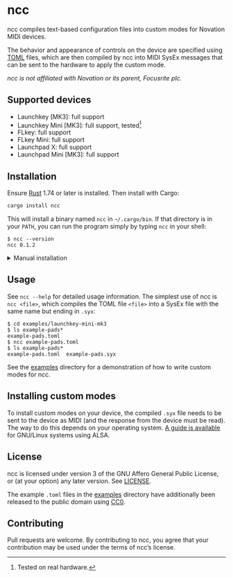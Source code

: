 <!-- This file is automatically generated from .misc/README.m4. -->
ncc
===

ncc compiles text-based configuration files into custom modes for Novation MIDI
devices.

The behavior and appearance of controls on the device are specified using
[TOML] files, which are then compiled by ncc into MIDI SysEx messages that can
be sent to the hardware to apply the custom mode.

[TOML]: https://toml.io

*ncc is not affiliated with Novation or its parent, Focusrite plc.*

Supported devices
-----------------

* Launchkey \[MK3]: full support
* Launchkey Mini \[MK3]: full support, tested[^1]
* FLkey: full support
* FLkey Mini: full support
* Launchpad X: full support
* Launchpad Mini \[MK3]: full support

[^1]: Tested on real hardware.

Installation
------------

Ensure [Rust][rust-inst] 1.74 or later is installed. Then install with Cargo:

[rust-inst]: https://www.rust-lang.org/tools/install

```bash
cargo install ncc
```

This will install a binary named `ncc` in `~/.cargo/bin`. If that directory is
in your `PATH`, you can run the program simply by typing `ncc` in your shell:

```console
$ ncc --version
ncc 0.1.2
```

<details>
<summary>Manual installation</summary><p>
To compile and install ncc manually, ensure the following dependencies are
installed:

* [Rust] 1.74 or later
* [Git]

[Rust]: https://www.rust-lang.org
[Git]: https://git-scm.com

Download the source code:

```bash
git clone https://github.com/taylordotfish/ncc
```

Build and install the program:

```bash
cd ncc
cargo install --path .
```

Alternatively, you can build and run ncc locally without installing:

```console
$ cargo build --release
$ ./target/release/ncc --version
ncc 0.1.2
```
</p></details>

Usage
-----

See `ncc --help` for detailed usage information. The simplest use of ncc is
`ncc <file>`, which compiles the TOML file `<file>` into a SysEx file with the
same name but ending in `.syx`:

```console
$ cd examples/launchkey-mini-mk3
$ ls example-pads*
example-pads.toml
$ ncc example-pads.toml
$ ls example-pads*
example-pads.toml  example-pads.syx
```

See the [examples] directory for a demonstration of how to write custom modes
for ncc.

[examples]: examples/

Installing custom modes
-----------------------

To install custom modes on your device, the compiled `.syx` file needs to be
sent to the device as MIDI (and the response from the device must be read). The
way to do this depends on your operating system. [A guide is available][alsa]
for GNU/Linux systems using ALSA.

[alsa]: doc/alsa.md

License
-------

ncc is licensed under version 3 of the GNU Affero General Public License, or
(at your option) any later version. See [LICENSE](LICENSE).

The example `.toml` files in the [examples] directory have additionally been
released to the public domain using [CC0].

[examples]: examples/
[CC0]: https://creativecommons.org/publicdomain/zero/1.0/

Contributing
------------

Pull requests are welcome. By contributing to ncc, you agree that your
contribution may be used under the terms of ncc’s license.
